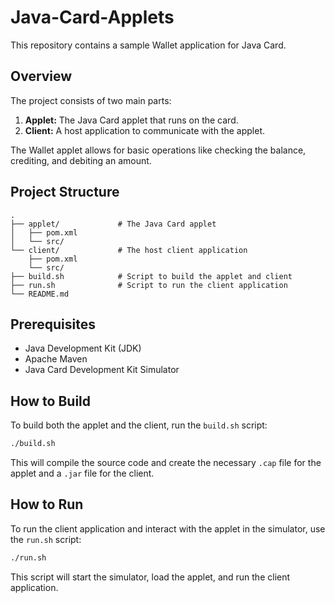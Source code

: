 # Java-Card-Applets

This repository contains a sample Wallet application for Java Card.

## Overview

The project consists of two main parts:
1.  **Applet:** The Java Card applet that runs on the card.
2.  **Client:** A host application to communicate with the applet.

The Wallet applet allows for basic operations like checking the balance, crediting, and debiting an amount.

## Project Structure

```
.
├── applet/             # The Java Card applet
│   ├── pom.xml
│   └── src/
└── client/             # The host client application
    ├── pom.xml
    └── src/
├── build.sh            # Script to build the applet and client
├── run.sh              # Script to run the client application
└── README.md
```

## Prerequisites

*   Java Development Kit (JDK)
*   Apache Maven
*   Java Card Development Kit Simulator

## How to Build

To build both the applet and the client, run the `build.sh` script:

```bash
./build.sh
```

This will compile the source code and create the necessary `.cap` file for the applet and a `.jar` file for the client.

## How to Run

To run the client application and interact with the applet in the simulator, use the `run.sh` script:

```bash
./run.sh
```

This script will start the simulator, load the applet, and run the client application.

